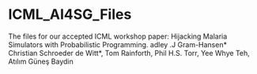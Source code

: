 # ICML_AI4SG_Files
The files for our accepted ICML workshop paper: Hijacking Malaria Simulators with Probabilistic Programming. adley .J Gram-Hansen* Christian Schroeder de Witt*, Tom Rainforth, Phil H.S. Torr, Yee Whye Teh,  Atılım Güneş Baydin
